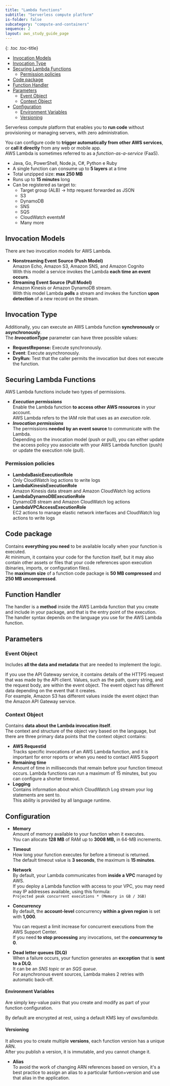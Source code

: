 ```yaml
---
title: "Lambda functions"
subtitle: "Serverless compute platform"
is-folder: false
subcategory: "compute-and-containers"
sequence: 2
layout: aws_study_guide_page
---
```


{: .toc .toc-title}
- [Invocation Models](#invocation-models)
- [Invocation Type](#invocation-type)
- [Securing Lambda Functions](#securing-lambda-functions)
  - [Permission policies](#permission-policies)
- [Code package](#code-package)
- [Function Handler](#function-handler)
- [Parameters](#parameters)
  - [Event Object](#event-object)
  - [Context Object](#context-object)
- [Configuration](#configuration)
    - [Environment Variables](#environment-variables)
    - [Versioning](#versioning)


Serverless compute platform that enables you to **run code** without provisioning or managing servers, with zero administration.

You can configure code to **trigger automatically from other AWS services**, or **call it directly** from any web or mobile app.  
AWS Lambda is sometimes referred to as a _function-as-a-service_ (FaaS).  


* Java, Go, PowerShell, Node.js, C#, Python e Ruby
* A single function can consume up to **5 layers** at a time
* Total unzipped size: **max 250 MB**
* Runs up to **15 minutes** long
* Can be registered as target to:
  * Target group (ALB) -> http request forwarded as JSON
  * S3
  * DynamoDB
  * SNS
  * SQS
  * CloudWatch eventsM
  * Many more


## Invocation Models

There are two invocation models for AWS Lambda.

- **Nonstreaming Event Source (Push Model)**  
  Amazon Echo, Amazon S3, Amazon SNS, and Amazon Cognito  
  With this model a service invokes the Lambda **each time an event occurs**.
- **Streaming Event Source (Pull Model)**  
  Amazon Kinesis or Amazon DynamoDB stream.  
  With this model Lambda **polls** a stream and invokes the function **upon detection** of a new record on the stream.

## Invocation Type

Additionally, you can execute an AWS Lambda function **synchronously** or **asynchronously**.\
The _**InvocationType**_ parameter can have three possible values:

* **RequestReponse:** Execute synchronously.
* **Event**: Execute asynchronously.
* **DryRun:** Test that the caller permits the invocation but does not execute the function.



## Securing Lambda Functions

AWS Lambda functions include two types of permissions.

- _**Execution permissions**_  
  Enable the Lambda function **to access other AWS resources** in your account.  
  AWS Lambda refers to the IAM role that uses as an _execution role_.
- _**Invocation permissions**_  
  The permissions **needed by an event source** to communicate with the Lambda.  
  Depending on the invocation model (push or pull), you can either update the access policy you associate with your AWS Lambda function (push) or update the execution role (pull).

### Permission policies

* **LambdaBasicExecutionRole**\
  Only CloudWatch log actions to write logs
* **LambdaKinesisExecutionRole** \
  Amazon Kinesis data stream and Amazon CloudWatch log actions
* **LambdaDynamoDBExecutionRole** \
  DynamoDB stream and Amazon CloudWatch log actions
* **LambdaVPCAccessExecutionRole** \
  EC2 actions to manage elastic network interfaces and CloudWatch log actions to write logs



## Code package

Contains **everything you need** to be available locally when your function is executed.\
At minimum, it contains your code for the function itself, but it may also contain other assets or files that your code references upon execution (binaries, imports, or configuration files).\
The **maximum size** of a function code package is **50 MB compressed** and **250 MB uncompressed**.

## Function Handler

The handler is a **method** inside the AWS Lambda function that you create and include in your package, and that is the entry point of the execution.\
The handler syntax depends on the language you use for the AWS Lambda function.

## Parameters

### Event Object

Includes **all the data and metadata** that are needed to implement the logic.

If you use the API Gateway service, it contains details of the HTTPS request that was made by the API client. Values, such as the path, query string, and the request body, are within the event object. The event object has different data depending on the event that it creates.\
For example, Amazon S3 has different values inside the event object than the Amazon API Gateway service.

### Context Object

Contains **data about the Lambda invocation itself**.\
The context and structure of the object vary based on the language, but there are three primary data points that the context object contains:

* **AWS Requestid**\
  Tracks specific invocations of an AWS Lambda function, and it is important for error reports or when you need to contact AWS Support
* **Remaining time**\
  Amount of time in milliseconds that remain before your function timeout occurs. Lambda functions can run a maximum of 15 minutes, but you can configure a shorter timeout.
* **Logging**\
  Contains information about which CloudWatch Log stream your log statements are sent to.\
  This ability is provided by all language runtime.

## Configuration

* **Memory**\
  Amount of memory available to your function when it executes.\
  You can allocate **128 MB** of RAM up to **3008 MB,** in 64-MB increments.
* **Timeout**\
  How long your function executes for before a timeout is returned.\
  The default timeout value is **3 seconds**, the maximum is **15 minutes**.
* **Network**\
  By default, your Lambda communicates from **inside a VPC** managed by AWS.\
  If you deploy a Lambda function with access to your VPC, you may need may IP addresses available, using this formula: \
  `Projected peak concurrent executions * (Memory in GB / 3GB)`
*   **Concurrency**\
    By default, the **account-level** concurrency **within a given region** is set with **1,000**_._

    You can request a limit increase for concurrent executions from the AWS Support Center.\
    If you need **to stop processing** any invocations, set the **_concurrency_ to 0**.
* **Dead letter queues (DLQ)**\
  When a failure occurs, your function generates an **exception** that is **sent to a DLQ**.\
  It can be an _SNS topic_ or an _SQS queue_.\
  For asynchronous event sources, Lambda makes 2 retries with automatic back-off.

#### Environment Variables

  Are simply key-value pairs that you create and modify as part of your function configuration.&#x20;

  By default are encrypted at rest, using a default KMS key of _aws/lambda_.
#### Versioning

  It allows you to create multiple **versions**, each function version has a unique ARN.\
  After you publish a version, it is immutable, and you cannot change it.
* **Alias**\
  To avoid the work of changing ARN references based on version, it's a best practice to assign an alias to a particular funtion+version and use that alias in the application.








